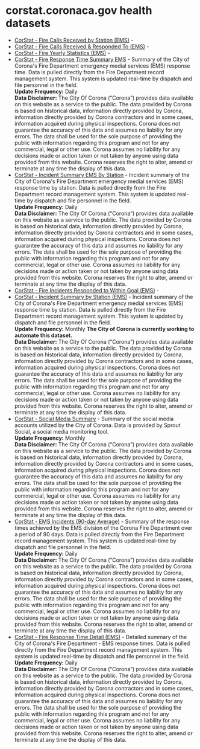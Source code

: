 # corstat.coronaca.gov health datasets
* [CorStat - Fire Calls Received by Station (EMS)](https://corstat.coronaca.gov/d/ywbg-nsm2) - 
* [CorStat - Fire Calls Received & Responded To (EMS)](https://corstat.coronaca.gov/d/t6sb-agdd) - 
* [CorStat - Fire Yearly Statistics (EMS)](https://corstat.coronaca.gov/d/c8f4-zm75) - 
* [CorStat - Fire Response Time Summary EMS](https://corstat.coronaca.gov/d/ey42-y4a7) - Summary of the City of Corona's Fire Department emergency medial services (EMS) response time. Data is pulled directly from the Fire Department record management system. This system is updated real-time by dispatch and file personnel in the field.<br> <b>Update Frequency:</b> Daily <br> <b>Data Disclaimer:</b> The City Of Corona (“Corona”) provides data available on this website as a service to the public. The data provided by Corona is based on historical data, information directly provided by Corona, information directly provided by Corona contractors and in some cases, information acquired during physical inspections. Corona does not guarantee the accuracy of this data and assumes no liability for any errors. The data shall be used for the sole purpose of providing the public with information regarding this program and not for any commercial, legal or other use. Corona assumes no liability for any decisions made or action taken or not taken by anyone using data provided from this website. Corona reserves the right to alter, amend or terminate at any time the display of this data.
* [CorStat - Incident Summary EMS By Station](https://corstat.coronaca.gov/d/muzn-ekmp) - Incident summary of the City of Corona's Fire Department emergency medial services (EMS) response time by station. Data is pulled directly from the Fire Department record management system. This system is updated real-time by dispatch and file personnel in the field.<br> <b>Update Frequency:</b> Daily <br> <b>Data Disclaimer:</b> The City Of Corona (“Corona”) provides data available on this website as a service to the public. The data provided by Corona is based on historical data, information directly provided by Corona, information directly provided by Corona contractors and in some cases, information acquired during physical inspections. Corona does not guarantee the accuracy of this data and assumes no liability for any errors. The data shall be used for the sole purpose of providing the public with information regarding this program and not for any commercial, legal or other use. Corona assumes no liability for any decisions made or action taken or not taken by anyone using data provided from this website. Corona reserves the right to alter, amend or terminate at any time the display of this data.
* [CorStat - Fire Incidents Responded to Within Goal (EMS)](https://corstat.coronaca.gov/d/4giy-n8uy) - 
* [CorStat - Incident Summary by Station (EMS)](https://corstat.coronaca.gov/d/scge-35fv) - Incident summary of the City of Corona's Fire Department emergency medial services (EMS) response time by station. Data is pulled directly from the Fire Department record management system. This system is updated by dispatch and file personnel in the field. <br> <b>Update Frequency:</b> Monthly **The City of Corona is currently working to automate this dataset.**<br> <b>Data Disclaimer:</b> The City Of Corona (“Corona”) provides data available on this website as a service to the public. The data provided by Corona is based on historical data, information directly provided by Corona, information directly provided by Corona contractors and in some cases, information acquired during physical inspections. Corona does not guarantee the accuracy of this data and assumes no liability for any errors. The data shall be used for the sole purpose of providing the public with information regarding this program and not for any commercial, legal or other use. Corona assumes no liability for any decisions made or action taken or not taken by anyone using data provided from this website. Corona reserves the right to alter, amend or terminate at any time the display of this data.
* [CorStat - Social Media Summary](https://corstat.coronaca.gov/d/a9vu-ftfm) - Summary of the social media accounts utilized by the City of Corona. Data is provided by Sprout Social, a social media monitoring tool. <br> <b>Update Frequency:</b> Monthly<br> <b>Data Disclaimer:</b> The City Of Corona (“Corona”) provides data available on this website as a service to the public. The data provided by Corona is based on historical data, information directly provided by Corona, information directly provided by Corona contractors and in some cases, information acquired during physical inspections. Corona does not guarantee the accuracy of this data and assumes no liability for any errors. The data shall be used for the sole purpose of providing the public with information regarding this program and not for any commercial, legal or other use. Corona assumes no liability for any decisions made or action taken or not taken by anyone using data provided from this website. Corona reserves the right to alter, amend or terminate at any time the display of this data.
* [CorStat - EMS Incidents (90-day Average)](https://corstat.coronaca.gov/d/bn6x-afg6) - Summary of the response times achieved by the EMS division of the Corona Fire Department over a period of 90 days. Data is pulled directly from the Fire Department record management system. This system is updated real-time by dispatch and file personnel in the field.<br> <b>Update Frequency:</b> Daily <br> <b>Data Disclaimer:</b> The City Of Corona (“Corona”) provides data available on this website as a service to the public. The data provided by Corona is based on historical data, information directly provided by Corona, information directly provided by Corona contractors and in some cases, information acquired during physical inspections. Corona does not guarantee the accuracy of this data and assumes no liability for any errors. The data shall be used for the sole purpose of providing the public with information regarding this program and not for any commercial, legal or other use. Corona assumes no liability for any decisions made or action taken or not taken by anyone using data provided from this website. Corona reserves the right to alter, amend or terminate at any time the display of this data.
* [CorStat - Fire Response Time Detail (EMS)](https://corstat.coronaca.gov/d/wfag-j3je) - Detailed summary of the City of Corona's Fire Department - EMS response times. Data is pulled directly from the Fire Department record management system. This system is updated real-time by dispatch and file personnel in the field.<br> <b>Update Frequency:</b> Daily <br> <b>Data Disclaimer:</b> The City Of Corona (“Corona”) provides data available on this website as a service to the public. The data provided by Corona is based on historical data, information directly provided by Corona, information directly provided by Corona contractors and in some cases, information acquired during physical inspections. Corona does not guarantee the accuracy of this data and assumes no liability for any errors. The data shall be used for the sole purpose of providing the public with information regarding this program and not for any commercial, legal or other use. Corona assumes no liability for any decisions made or action taken or not taken by anyone using data provided from this website. Corona reserves the right to alter, amend or terminate at any time the display of this data.
